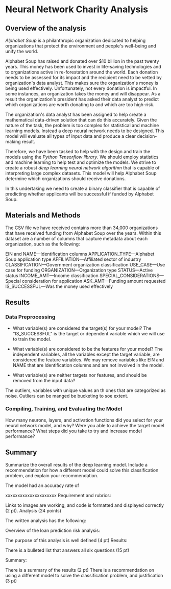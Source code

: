 # Neural Network Charity Analysis

## Overview of the analysis
*Alphabet Soup* is a philanthropic organization dedicated to helping organizations that protect the environment and people's well-being and unify the world.

Alphabet Soup has raised and donated over $10 billion in the past twenty years. This money has been used to invest in life-saving technologies and to organizations active in re-forestation around the world. Each donation needs to be assessed for its impact and the recipient need to be vetted by  organization's data analyst. This makes sure the organization's money is being used effectively. Unfortunately, not every donation is impactful. In some instances, an organization takes the money and will disappear. As a result the organization's president has asked their data analyst to predict which organizations are worth donating to and which are too high-risk. 

The organization's data analyst has been assigned to help create a mathematical data-driven solution that can do this accurately. Given the nature of the task, the problem is too complex for statistical and machine learning models. Instead a deep neural network needs to be designed. This model will evaluate all types of input data and produce a clear decision-making result.

Therefore, we have been tasked to help with the design and train the models using the *Python Tensorflow library*. We should employ statistics and machine learning to help test and optimize the models. We strive to create a robust *deep learning neural network algorithm* that is capable of interpreting large complex datasets. This model will help Alphabet Soup determine which organizations should receive donations.

In this undertaking we need to create a binary classifier that is capable of predicting whether applicants will be successful if funded by Alphabet Soup. 

## Materials and Methods
The CSV file we have received contains more than 34,000 organizations that have received funding from Alphabet Soup over the years. Within this dataset are a number of columns that capture metadata about each organization, such as the following:

EIN and NAME—Identification columns
APPLICATION_TYPE—Alphabet Soup application type
AFFILIATION—Affiliated sector of industry
CLASSIFICATION—Government organization classification
USE_CASE—Use case for funding
ORGANIZATION—Organization type
STATUS—Active status
INCOME_AMT—Income classification
SPECIAL_CONSIDERATIONS—Special consideration for application
ASK_AMT—Funding amount requested
IS_SUCCESSFUL—Was the money used effectively
 
## Results 

### Data Preprocessing
* What variable(s) are considered the target(s) for your model?
The "IS_SUCCESSFUL" is the target or dependent variable which we will use to train the model.

* What variable(s) are considered to be the features for your model?
The independent variables, all the variables except the target variable, are considered the feature variables. We may remove variables like EIN and NAME that are Identification columns and are not involved in the model.


* What variable(s) are neither targets nor features, and should be removed from the input data?

The outliers, variables with unique values an th ones that are categorized as noise. Outliers can be manged be bucketing to soe extent.

### Compiling, Training, and Evaluating the Model
How many neurons, layers, and activation functions did you select for your neural network model, and why?
Were you able to achieve the target model performance?
What steps did you take to try and increase model performance?


## Summary 

Summarize the overall results of the deep learning model. Include a recommendation for how a different model could solve this classification problem, and explain your recommendation.

The model had an accuracy rate of 



xxxxxxxxxxxxxxxxxxxxx
Requirement and rubrics:

Links to images are working, and code is formatted and displayed correctly (2 pt).
Analysis (24 points)

The written analysis has the following:

Overview of the loan prediction risk analysis:

The purpose of this analysis is well defined (4 pt)
Results:

There is a bulleted list that answers all six questions (15 pt)


Summary:

There is a summary of the results (2 pt)
There is a recommendation on using a different model to solve the classification problem, and justification (3 pt)